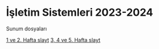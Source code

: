 # İşletim Sistemleri 2023-2024
Sunum dosyaları

[1 ve 2. Hafta slayt](https://www.icloud.com/keynote/04d1VfaI2JADzPax0LwPgzMfg#1)
[3, 4 ve 5. Hafta slayt ](https://www.icloud.com/keynote/02dpm_GkIgsOdJVqSif7fhHXg#2)